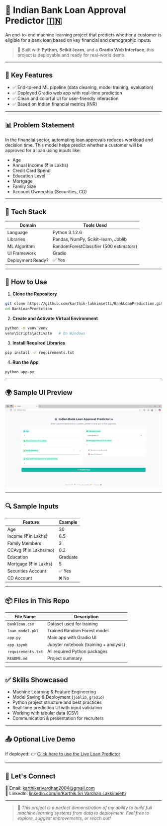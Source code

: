 # 🏦 Indian Bank Loan Approval Predictor 🇮🇳
An end-to-end machine learning project that predicts whether a customer is eligible for a bank loan based on key financial and demographic inputs.

> 🚀 Built with **Python**, **Scikit-learn**, and a **Gradio Web Interface**, this project is deployable and ready for real-world demo.

---

## 📌 Key Features

- ✅ End-to-end ML pipeline (data cleaning, model training, evaluation)
- ✅ Deployed Gradio web app with real-time prediction
- ✅ Clean and colorful UI for user-friendly interaction
- ✅ Based on Indian financial metrics (INR)

---

## 📊 Problem Statement

In the financial sector, automating loan approvals reduces workload and decision time. This model helps predict whether a customer will be approved for a loan using inputs like:

- Age
- Annual Income (₹ in Lakhs)
- Credit Card Spend
- Education Level
- Mortgage
- Family Size
- Account Ownership (Securities, CD)

---

## 🧠 Tech Stack

| Domain            | Tools Used                            |
|-------------------|----------------------------------------|
| Language          | Python 3.12.6                             |
| Libraries         | Pandas, NumPy, Scikit-learn, Joblib    |
| ML Algorithm      | RandomForestClassifier (500 estimators)|
| UI Framework      | Gradio                                 |
| Deployment Ready? | ✅ Yes                                  |

---

## 🚀 How to Use

1. **Clone the Repository**
```bash
git clone https://github.com/karthik-lakkimsetti/BankLoanPrediction.git
cd BankLoanPrediction
```

2. **Create and Activate Virtual Environment**
```bash
python -m venv venv
venv\Scripts\activate   # On Windows
```

3. **Install Required Libraries**
```bash
pip install -r requirements.txt
```

4. **Run the App**
```bash
python app.py
```

---

## 🌍 Sample UI Preview

![Gradio UI Screenshot](Screenshot_UI.png)


---

## 🔍 Sample Inputs

| Feature              | Example        |
|----------------------|----------------|
| Age                  | 30             |
| Income (₹ in Lakhs)  | 6.5            |
| Family Members       | 3              |
| CCAvg (₹ in Lakhs/mo)| 0.2            |
| Education            | Graduate       |
| Mortgage (₹ in Lakhs)| 5              |
| Securities Account   | ✅ Yes          |
| CD Account           | ❌ No           |

---

## 📦 Files in This Repo

| File Name                      | Description                          |
|--------------------------------|--------------------------------------|
| `bankloan.csv`                | Dataset used for training            |
| `loan_model.pkl`              | Trained Random Forest model          |
| `app.py`                      | Main app with Gradio UI              |
| `app.ipynb`                   | Jupyter notebook (training + analysis)|
| `requirements.txt`            | All required Python packages         |
| `README.md`                   | Project summary                      |

---

## ✅ Skills Showcased

- Machine Learning & Feature Engineering
- Model Saving & Deployment (`joblib`, `gradio`)
- Python project structure and best practices
- Real-time prediction UI with input validation
- Working with tabular data (CSV)
- Communication & presentation for recruiters

---

## 📤 Optional Live Demo

If deployed:
👉 [Click here to use the Live Loan Predictor](https://your-deployed-app-link)

---

## 🤝 Let's Connect

📧 Email: karthiksrivardhan2004@gmail.com  
🔗 LinkedIn: [linkedin.com/in/Karthik Sri Vardhan Lakkimsetti](https://www.linkedin.com/in/karthik-sri-vardhan/)  

---

> 💼 *This project is a perfect demonstration of my ability to build full machine learning systems from data to deployment. Feel free to explore, suggest improvements, or reach out!*